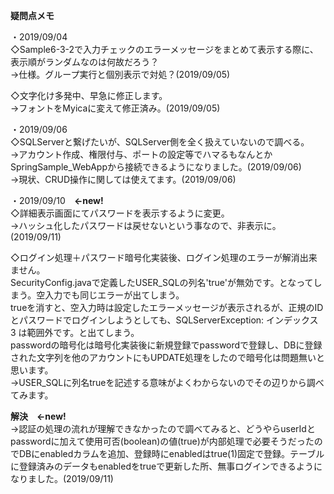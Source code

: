 **疑問点メモ**  

・2019/09/04  
◇Sample6-3-2で入力チェックのエラーメッセージをまとめて表示する際に、表示順がランダムなのは何故だろう？  
→仕様。グループ実行と個別表示で対処？(2019/09/05)

◇文字化け多発中、早急に修正します。  
→フォントをMyicaに変えて修正済み。(2019/09/05)  

・2019/09/06  
◇SQLServerと繋げたいが、SQLServer側を全く扱えていないので調べる。  
→アカウント作成、権限付与、ポートの設定等でハマるもなんとかSpringSample_WebAppから接続できるようになりました。(2019/09/06)  
→現状、CRUD操作に関しては使えてます。(2019/09/06)

・2019/09/10　**←new!**  
◇詳細表示画面にてパスワードを表示するように変更。  
→ハッシュ化したパスワードは戻せないという事なので、非表示に。(2019/09/11)

◇ログイン処理＋パスワード暗号化実装後、ログイン処理のエラーが解消出来ません。  
SecurityConfig.javaで定義したUSER_SQLの列名'true'が無効です。となってしまう。空入力でも同じエラーが出てしまう。  
trueを消すと、空入力時は設定したエラーメッセージが表示されるが、正規のIDとパスワードでログインしようとしても、SQLServerException: インデックス 3 は範囲外です。と出てしまう。  
passwordの暗号化は暗号化実装後に新規登録でpasswordで登録し、DBに登録された文字列を他のアカウントにもUPDATE処理をしたので暗号化は問題無いと思います。  
→USER_SQLに列名trueを記述する意味がよくわからないのでその辺りから調べてみます。  

**解決**　**←new!**  
→認証の処理の流れが理解できなかったので調べてみると、どうやらuserIdとpasswordに加えて使用可否(boolean)の値(true)が内部処理で必要そうだったのでDBにenabledカラムを追加、登録時にenabledはtrue(1)固定で登録。テーブルに登録済みのデータもenabledをtrueで更新した所、無事ログインできるようになりました。(2019/09/11)